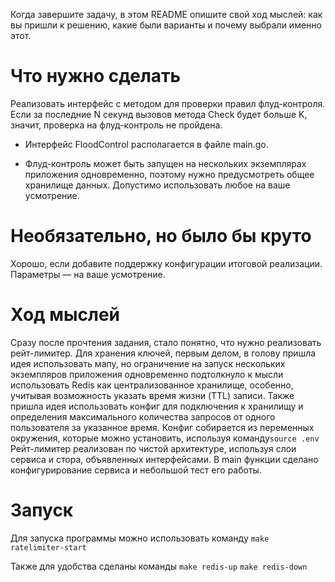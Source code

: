 Когда завершите задачу, в этом README опишите свой ход мыслей: как вы пришли к решению, какие были варианты и почему выбрали именно этот. 

# Что нужно сделать

Реализовать интерфейс с методом для проверки правил флуд-контроля. Если за последние N секунд вызовов метода Check будет больше K, значит, проверка на флуд-контроль не пройдена.

- Интерфейс FloodControl располагается в файле main.go.

- Флуд-контроль может быть запущен на нескольких экземплярах приложения одновременно, поэтому нужно предусмотреть общее хранилище данных. Допустимо использовать любое на ваше усмотрение. 

# Необязательно, но было бы круто

Хорошо, если добавите поддержку конфигурации итоговой реализации. Параметры — на ваше усмотрение.

# Ход мыслей
Сразу после прочтения задания, стало понятно, что нужно реализовать рейт-лимитер. Для хранения ключей, первым делом, в голову пришла идея использовать мапу, но ограничение на запуск нескольких экземпляров приложения одновременно подтолкнуло к мысли использовать Redis как централизованное хранилище, особенно, учитывая возможность указать время жизни (TTL) записи. Также пришла идея использовать конфиг для подключения к хранилищу и определения максимального количества запросов от одного пользователя за указанное время. Конфиг собирается из переменных окружения, которые можно установить, используя команду`source .env`
Рейт-лимитер реализован по чистой архитектуре, используя слои сервиса и стора, объявленных интерфейсами. В main функции сделано конфигурирование сервиса и небольшой тест его работы.

# Запуск
Для запуска программы можно использовать команду
`make ratelimiter-start`

Также для удобства сделаны команды 
`make redis-up`
`make redis-down`